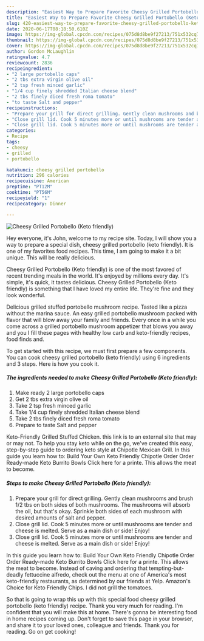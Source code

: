 ```yaml
---
description: "Easiest Way to Prepare Favorite Cheesy Grilled Portobello (Keto friendly)"
title: "Easiest Way to Prepare Favorite Cheesy Grilled Portobello (Keto friendly)"
slug: 420-easiest-way-to-prepare-favorite-cheesy-grilled-portobello-keto-friendly
date: 2020-06-17T08:18:50.610Z
image: https://img-global.cpcdn.com/recipes/075d8d8be9f27213/751x532cq70/cheesy-grilled-portobello-keto-friendly-recipe-main-photo.jpg
thumbnail: https://img-global.cpcdn.com/recipes/075d8d8be9f27213/751x532cq70/cheesy-grilled-portobello-keto-friendly-recipe-main-photo.jpg
cover: https://img-global.cpcdn.com/recipes/075d8d8be9f27213/751x532cq70/cheesy-grilled-portobello-keto-friendly-recipe-main-photo.jpg
author: Gordon McLaughlin
ratingvalue: 4.7
reviewcount: 2836
recipeingredient:
- "2 large portobello caps"
- "2 tbs extra virgin olive oil"
- "2 tsp fresh minced garlic"
- "1/4 cup finely shredded Italian cheese blend"
- "2 tbs finely diced fresh roma tomato"
- "to taste Salt and pepper"
recipeinstructions:
- "Prepare your grill for direct grilling. Gently clean mushrooms and brush 1/2 tbs on both sides of both mushrooms. The mushrooms will absorb the oil, but that&#39;s okay. Sprinkle both sides of each mushroom with desired amounts of salt and pepper."
- "Close grill lid. Cook 5 minutes more or until mushrooms are tender and cheese is melted. Serve as a main dish or side! Enjoy!"
- "Close grill lid. Cook 5 minutes more or until mushrooms are tender and cheese is melted. Serve as a main dish or side! Enjoy!"
categories:
- Recipe
tags:
- cheesy
- grilled
- portobello

katakunci: cheesy grilled portobello 
nutrition: 296 calories
recipecuisine: American
preptime: "PT12M"
cooktime: "PT56M"
recipeyield: "1"
recipecategory: Dinner

---
```



![Cheesy Grilled Portobello (Keto friendly)](https://img-global.cpcdn.com/recipes/075d8d8be9f27213/751x532cq70/cheesy-grilled-portobello-keto-friendly-recipe-main-photo.jpg)

Hey everyone, it's John, welcome to my recipe site. Today, I will show you a way to prepare a special dish, cheesy grilled portobello (keto friendly). It is one of my favorites food recipes. This time, I am going to make it a bit unique. This will be really delicious.

Cheesy Grilled Portobello (Keto friendly) is one of the most favored of recent trending meals in the world. It's enjoyed by millions every day. It's simple, it's quick, it tastes delicious. Cheesy Grilled Portobello (Keto friendly) is something that I have loved my entire life. They're fine and they look wonderful.

Delicious grilled stuffed portobello mushroom recipe. Tasted like a pizza without the marina sauce. An easy grilled portobello mushroom packed with flavor that will blow away your family and friends. Every once in a while you come across a grilled portobello mushroom appetizer that blows you away and you I fill these pages with healthy low carb and keto-friendly recipes, food finds and.


To get started with this recipe, we must first prepare a few components. You can cook cheesy grilled portobello (keto friendly) using 6 ingredients and 3 steps. Here is how you cook it.

<!--inarticleads1-->

##### The ingredients needed to make Cheesy Grilled Portobello (Keto friendly):

1. Make ready 2 large portobello caps
1. Get 2 tbs extra virgin olive oil
1. Take 2 tsp fresh minced garlic
1. Take 1/4 cup finely shredded Italian cheese blend
1. Take 2 tbs finely diced fresh roma tomato
1. Prepare to taste Salt and pepper


Keto-Friendly Grilled Stuffed Chicken. this link is to an external site that may or may not. To help you stay keto while on the go, we&#39;ve created this easy, step-by-step guide to ordering keto style at Chipotle Mexican Grill. In this guide you learn how to: Build Your Own Keto Friendly Chipotle Order Order Ready-made Keto Burrito Bowls Click here for a printe. This allows the meat to become. 

<!--inarticleads2-->

##### Steps to make Cheesy Grilled Portobello (Keto friendly):

1. Prepare your grill for direct grilling. Gently clean mushrooms and brush 1/2 tbs on both sides of both mushrooms. The mushrooms will absorb the oil, but that&#39;s okay. Sprinkle both sides of each mushroom with desired amounts of salt and pepper.
1. Close grill lid. Cook 5 minutes more or until mushrooms are tender and cheese is melted. Serve as a main dish or side! Enjoy!
1. Close grill lid. Cook 5 minutes more or until mushrooms are tender and cheese is melted. Serve as a main dish or side! Enjoy!


In this guide you learn how to: Build Your Own Keto Friendly Chipotle Order Order Ready-made Keto Burrito Bowls Click here for a printe. This allows the meat to become. Instead of caving and ordering that tempting-but-deadly fettuccine alfredo, check out the menu at one of America&#39;s most keto-friendly restaurants, as determined by our friends at Yelp. Amazon&#39;s Choice for Keto Friendly Chips. I did not grill the tomatoes. 

So that is going to wrap this up with this special food cheesy grilled portobello (keto friendly) recipe. Thank you very much for reading. I'm confident that you will make this at home. There's gonna be interesting food in home recipes coming up. Don't forget to save this page in your browser, and share it to your loved ones, colleague and friends. Thank you for reading. Go on get cooking!
